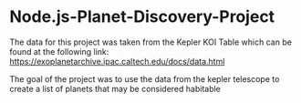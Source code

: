 # Node.js-Planet-Discovery-Project

The data for this project was taken from the Kepler KOI Table which can be found at the following link: https://exoplanetarchive.ipac.caltech.edu/docs/data.html

The goal of the project was to use the data from the kepler telescope to create a list of planets that may be considered habitable

